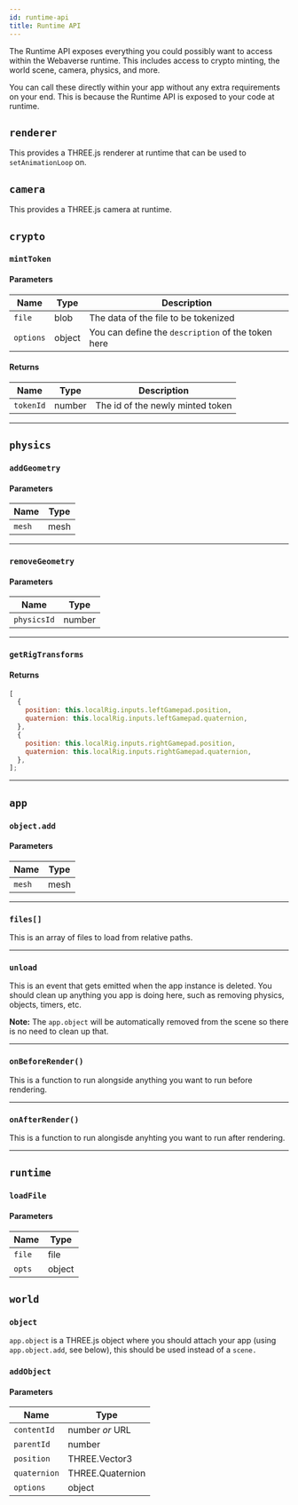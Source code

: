 ```yaml
---
id: runtime-api
title: Runtime API
---
```


The Runtime API exposes everything you could possibly want to access within the Webaverse runtime. This includes access to crypto minting, the world scene, camera, physics, and more.

You can call these directly within your app without any extra requirements on your end. This is because the Runtime API is exposed to your code at runtime.

## `renderer`
This provides a THREE.js renderer at runtime that can be used to `setAnimationLoop` on.

## `camera`
This provides a THREE.js camera at runtime.

## `crypto`

### `mintToken`

#### Parameters

| Name| Type | Description |
| --- | ---- | ----------- |
| `file` | blob | The data of the file to be tokenized |
| `options` | object | You can define the `description` of the token here |

#### Returns
| Name| Type | Description |
| --- | ---- | ----------- |
| `tokenId` | number | The id of the newly minted token |

-------------------

## `physics`

### `addGeometry`

#### Parameters

| Name| Type |
| --- | ---- | 
| `mesh` | mesh |

-------------------

### `removeGeometry`

#### Parameters

| Name| Type |
| --- | ---- | 
| `physicsId` | number |

-------------------

### `getRigTransforms`

#### Returns
```js
[
  {
    position: this.localRig.inputs.leftGamepad.position,
    quaternion: this.localRig.inputs.leftGamepad.quaternion,
  },
  {
    position: this.localRig.inputs.rightGamepad.position,
    quaternion: this.localRig.inputs.rightGamepad.quaternion,
  },
];
```

-------------------


## `app`

### `object.add`

#### Parameters

| Name| Type |
| --- | ---- | 
| `mesh` | mesh |

-------------------

### `files[]`

This is an array of files to load from relative paths.

-------------------

### `unload`

This is an event that gets emitted when the app instance is deleted. You should clean up anything you app is doing here, such as removing physics, objects, timers, etc.

**Note:** The `app.object` will be automatically removed from the scene so there is no need to clean up that.

-------------------

### `onBeforeRender()`

This is a function to run alongside anything you want to run before rendering.

-------------------

### `onAfterRender()`

This is a function to run alongisde anyhting you want to run after rendering.

-------------------

## `runtime`

### `loadFile`

#### Parameters

| Name| Type |
| --- | ---- | 
| `file` | file |
| `opts` | object |

## `world`

### `object`

`app.object` is a THREE.js  object where you should attach your app (using `app.object.add`, see below), this should be used instead of a `scene.`

### `addObject`

#### Parameters

| Name| Type |
| --- | ---- | 
| `contentId` | number *or* URL |
| `parentId` | number |
| `position` | THREE.Vector3 |
| `quaternion` | THREE.Quaternion |
| `options` | object |
